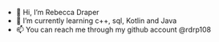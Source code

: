 - 👋 Hi, I’m Rebecca Draper
- 🌱 I’m currently learning c++, sql, Kotlin and Java
- 📫 You can reach me through my github account @rdrp108

<!---
rdrp108/rdrp108 is a ✨ special ✨ repository because its `README.md` (this file) appears on your GitHub profile.
You can click the Preview link to take a look at your changes.
--->
